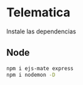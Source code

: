 # Telematica

Instale las dependencias

## Node

```bash
npm i ejs-mate express
npm i nodemon -D
```
